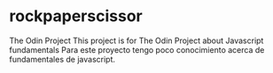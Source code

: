 # rockpaperscissor
The Odin Project 
This project is for The Odin Project about Javascript fundamentals
Para este proyecto tengo poco conocimiento acerca de fundamentales de javascript.
